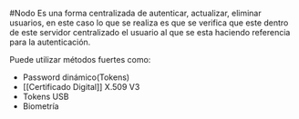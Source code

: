 #Nodo 
Es una forma centralizada de autenticar, actualizar, eliminar usuarios, en este caso lo que se realiza es que se verifica que este dentro de este servidor centralizado el usuario al que se esta haciendo referencia para la autenticación.

Puede utilizar métodos fuertes como:

- Password dinámico(Tokens)
- [[Certificado Digital]]  X.509 V3
- Tokens USB
- Biometría
